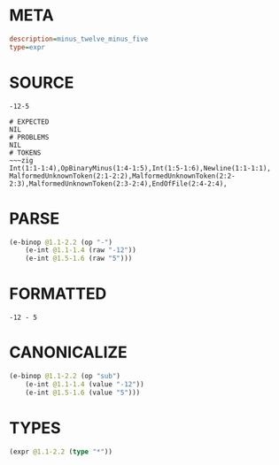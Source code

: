 # META
~~~ini
description=minus_twelve_minus_five
type=expr
~~~
# SOURCE
~~~roc
-12-5
~~~
~~~
# EXPECTED
NIL
# PROBLEMS
NIL
# TOKENS
~~~zig
Int(1:1-1:4),OpBinaryMinus(1:4-1:5),Int(1:5-1:6),Newline(1:1-1:1),
MalformedUnknownToken(2:1-2:2),MalformedUnknownToken(2:2-2:3),MalformedUnknownToken(2:3-2:4),EndOfFile(2:4-2:4),
~~~
# PARSE
~~~clojure
(e-binop @1.1-2.2 (op "-")
	(e-int @1.1-1.4 (raw "-12"))
	(e-int @1.5-1.6 (raw "5")))
~~~
# FORMATTED
~~~roc
-12 - 5
~~~
# CANONICALIZE
~~~clojure
(e-binop @1.1-2.2 (op "sub")
	(e-int @1.1-1.4 (value "-12"))
	(e-int @1.5-1.6 (value "5")))
~~~
# TYPES
~~~clojure
(expr @1.1-2.2 (type "*"))
~~~
